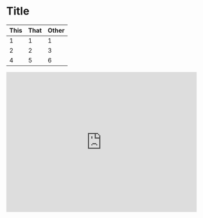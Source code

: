 # Title

| This | That | Other |
| ---- | ---- | ----- |
| 1    | 1    | 1     |
| 2    | 2    | 3     |
| 4    | 5    | 6     |

<div style="position:relative;height:calc(300px + 5em);width:100%;overflow:hidden;"><iframe style="position:absolute;top:0;left:0;width:100%;height:100%;" src="https://arcade.makecode.com/---codeembed#pub:_b3e8MxT1LEDj" allowfullscreen="allowfullscreen" frameborder="0" sandbox="allow-scripts allow-same-origin"></iframe></div>



